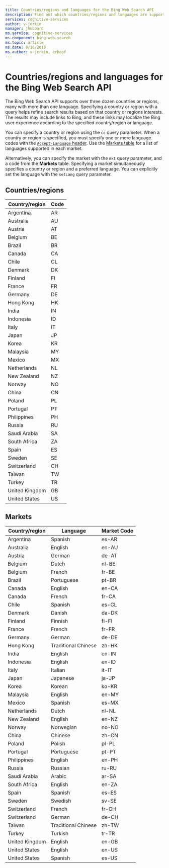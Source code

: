 ```yaml
---
title: Countries/regions and languages for the Bing Web Search API 
description: Find out which countries/regions and languages are supported by the Bing Web Search API.
services: cognitive-services
author: v-jerkin
manager: jhubbard
ms.service: cognitive-services
ms.component: bing-web-search
ms.topic: article
ms.date: 8/16/2018
ms.author: v-jerkin, erhopf
---
```


# Countries/regions and languages for the Bing Web Search API

The Bing Web Search API supports over three dozen countries or regions, many with more than one language. Specifying a country or region with a query helps refine search results based on that country or regions interests. The results may include links to Bing, and these links may localize the Bing user experience according to the specified country/region or language.

You can specify a country or region using the `cc` query parameter. When a country or region is specified, you must specify one or more language codes with the [`Accept-Language` header](https://docs.microsoft.com/en-us/rest/api/cognitiveservices/bing-web-api-v7-reference#headers). Use the [Markets table](#Markets) for a list of languages supported in each market.

Alternatively, you can specify the market with the `mkt` query parameter, and a code from the **Markets** table. Specifying a market simultaneously specifies a country or region and a preferred language. You can explicitly set the language with the `setLang` query parameter.

## Countries/regions

|Country/region|Code|
|-------|----|
|Argentina|AR|
|Australia|AU|
|Austria|AT|
|Belgium|BE|
|Brazil|BR|
|Canada|CA|
|Chile|CL|
|Denmark|DK|
|Finland|FI|
|France|FR|
|Germany|DE|
|Hong Kong|HK|
|India|IN|
|Indonesia|ID|
|Italy|IT|
|Japan|JP|
|Korea|KR|
|Malaysia|MY|
|Mexico|MX|
|Netherlands|NL|
|New Zealand|NZ|
|Norway|NO|
|China|CN|
|Poland|PL|
|Portugal|PT|
|Philippines|PH|
|Russia|RU|
|Saudi Arabia|SA|
|South Africa|ZA|
|Spain|ES|
|Sweden|SE|
|Switzerland|CH|
|Taiwan|TW|
|Turkey|TR|
|United Kingdom|GB|
|United States|US|

## Markets

|Country/region|Language|Market Code|
|-------|--------|-----------|
|Argentina|Spanish|es-AR|
|Australia|English|en-AU|
|Austria|German|de-AT|
|Belgium|Dutch|nl-BE|
|Belgium|French|fr-BE|
|Brazil|Portuguese|pt-BR|
|Canada|English|en-CA|
|Canada|French|fr-CA|
|Chile|Spanish|es-CL|
|Denmark|Danish|da-DK|
|Finland|Finnish|fi-FI|
|France|French|fr-FR|
|Germany|German|de-DE|
|Hong Kong|Traditional Chinese|zh-HK|
|India|English|en-IN|
|Indonesia|English|en-ID|
|Italy|Italian|it-IT|
|Japan|Japanese|ja-JP|
|Korea|Korean|ko-KR|
|Malaysia|English|en-MY|
|Mexico|Spanish|es-MX|
|Netherlands|Dutch|nl-NL|
|New Zealand|English|en-NZ|
|Norway|Norwegian|no-NO|
|China|Chinese|zh-CN|
|Poland|Polish|pl-PL|
|Portugal|Portuguese|pt-PT|
|Philippines|English|en-PH|
|Russia|Russian|ru-RU|
|Saudi Arabia|Arabic|ar-SA|
|South Africa|English|en-ZA|
|Spain|Spanish|es-ES|
|Sweden|Swedish|sv-SE|
|Switzerland|French|fr-CH|
|Switzerland|German|de-CH|
|Taiwan|Traditional Chinese|zh-TW|
|Turkey|Turkish|tr-TR|
|United Kingdom|English|en-GB|
|United States|English|en-US|
|United States|Spanish|es-US|
